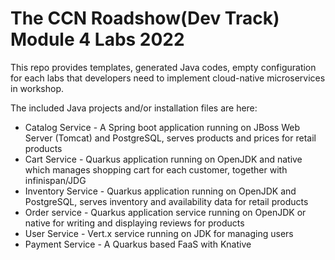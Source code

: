 The CCN Roadshow(Dev Track) Module 4 Labs 2022
===

This repo provides templates, generated Java codes, empty configuration for each labs that developers need to implement cloud-native microservices in workshop. 

The included Java projects and/or installation files are here:

* Catalog Service - A Spring boot application running on JBoss Web Server (Tomcat) and PostgreSQL, serves products and prices for retail products
* Cart Service - Quarkus application running on OpenJDK and native which manages shopping cart for each customer, together with infinispan/JDG
* Inventory Service - Quarkus application running on OpenJDK and PostgreSQL, serves inventory and availability data for retail products
* Order service  - Quarkus application service running on OpenJDK or native for writing and displaying reviews for products
* User Service - Vert.x service running on JDK for managing users
* Payment Service  - A Quarkus based FaaS with Knative 
